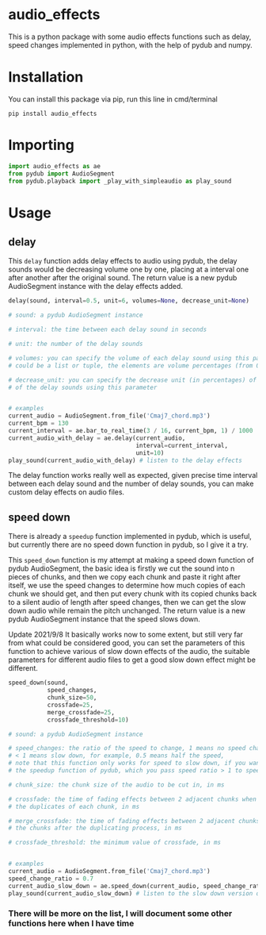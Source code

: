 # audio_effects
 This is a python package with some audio effects functions such as delay, speed changes implemented in python, with the help of pydub and numpy.

# Installation
You can install this package via pip, run this line in cmd/terminal
```
pip install audio_effects
```

# Importing
```python
import audio_effects as ae
from pydub import AudioSegment
from pydub.playback import _play_with_simpleaudio as play_sound
```

# Usage
## delay
This `delay` function adds delay effects to audio using pydub, the delay sounds would be decreasing volume one by one, placing at a interval one after another after the original sound. The return value is a new pydub AudioSegment instance with the delay effects added.
```python
delay(sound, interval=0.5, unit=6, volumes=None, decrease_unit=None)

# sound: a pydub AudioSegment instance

# interval: the time between each delay sound in seconds

# unit: the number of the delay sounds

# volumes: you can specify the volume of each delay sound using this parameter,
# could be a list or tuple, the elements are volume percentages (from 0 to 100)

# decrease_unit: you can specify the decrease unit (in percentages) of the volumes
# of the delay sounds using this parameter


# examples
current_audio = AudioSegment.from_file('Cmaj7_chord.mp3')
current_bpm = 130
current_interval = ae.bar_to_real_time(3 / 16, current_bpm, 1) / 1000
current_audio_with_delay = ae.delay(current_audio,
                                    interval=current_interval,
                                    unit=10)
play_sound(current_audio_with_delay) # listen to the delay effects
```
The delay function works really well as expected, given precise time interval between each delay sound and the number of delay sounds, you can make custom delay effects on audio files.

## speed down
There is already a `speedup` function implemented in pydub, which is useful, but currently there are no speed down function in pydub, so I give it a try.

This `speed_down` function is my attempt at making a speed down function of pydub AudioSegment, the basic idea is firstly we cut the sound into n pieces of chunks, and then we copy each chunk and paste it right after itself, we use the speed changes to determine how much copies of each chunk we should get, and then put every chunk with its copied chunks back to a silent audio of length after speed changes, then we can get the slow down audio while remain the pitch unchanged. The return value is a new pydub AudioSegment instance that the speed slows down.

Update 2021/9/8 It basically works now to some extent, but still very far from what could be considered good, you can set the parameters of this function to achieve various of slow down effects of the audio, the suitable parameters for different audio files to get a good slow down effect might be different.

```python
speed_down(sound,
           speed_changes,
           chunk_size=50,
           crossfade=25,
           merge_crossfade=25,
           crossfade_threshold=10)

# sound: a pydub AudioSegment instance

# speed_changes: the ratio of the speed to change, 1 means no speed changes,
# < 1 means slow down, for example, 0.5 means half the speed,
# note that this function only works for speed to slow down, if you want to speed up, please use
# the speedup function of pydub, which you pass speed ratio > 1 to speed up the audio

# chunk_size: the chunk size of the audio to be cut in, in ms

# crossfade: the time of fading effects between 2 adjacent chunks when concatenating
# the duplicates of each chunk, in ms

# merge_crossfade: the time of fading effects between 2 adjacent chunks when concatenating
# the chunks after the duplicating process, in ms

# crossfade_threshold: the minimum value of crossfade, in ms


# examples
current_audio = AudioSegment.from_file('Cmaj7_chord.mp3')
speed_change_ratio = 0.7
current_audio_slow_down = ae.speed_down(current_audio, speed_change_ratio)
play_sound(current_audio_slow_down) # listen to the slow down version of the audio
```

### There will be more on the list, I will document some other functions here when I have time
